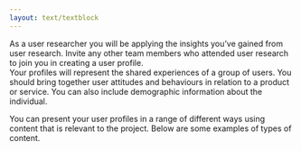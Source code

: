 ```yaml
---
layout: text/textblock
---
```

As a user researcher you will be applying the insights you’ve gained from user research. Invite any other team members who attended user research to join you in creating a user profile.  
Your profiles will represent the shared experiences of a group of users. You should bring together user attitudes and behaviours in relation to a product or service. You can also include demographic information about the individual. 


You can present your user profiles in a range of different ways using content that is relevant to the project. Below are some examples of types of content.

